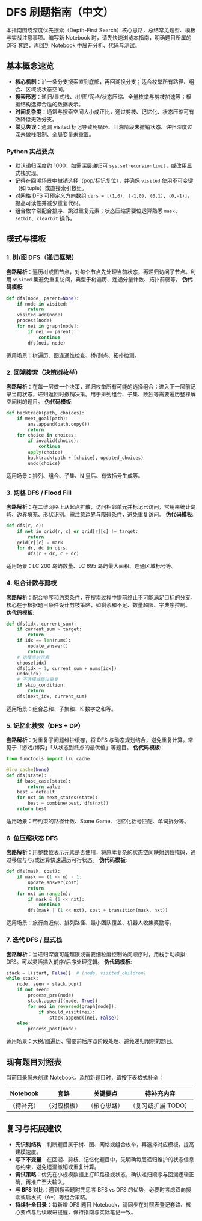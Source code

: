# DFS 刷题指南（中文）

本指南围绕深度优先搜索（Depth-First Search）核心思路，总结常见题型、模板与实战注意事项。编写新 Notebook 时，请先快速浏览本指南，明确题目所属的 DFS 套路，再回到 Notebook 中展开分析、代码与测试。

## 基本概念速览
- **核心机制**：沿一条分支搜索直到底部，再回溯换分支；适合枚举所有路径、组合、区域或状态空间。
- **搜索形态**：递归/显式栈、树/图/网格/状态压缩、全量枚举与剪枝加速等；根据结构选择合适的数据表示。
- **时间复杂度**：通常与搜索空间大小成正比，通过剪枝、记忆化、状态压缩可有效降低无效分支。
- **常见失误**：遗漏 visited 标记导致死循环、回溯阶段未撤销状态、递归深度过深未做栈限制、全局变量未重置。

### Python 实战要点
- 默认递归深度约 1000，如需深层递归可 `sys.setrecursionlimit`，或改用显式栈实现。
- 记得在回溯场景中撤销选择（pop/标记复位），并确保 `visited` 使用不可变键（如 tuple）或直接索引数组。
- 对网格 DFS 可预定义方向数组 `dirs = [(1,0), (-1,0), (0,1), (0,-1)]`，提高可读性并减少重复代码。
- 组合枚举常配合排序、跳过重复元素；状态压缩需要位运算熟悉 `mask`、`setbit`、`clearbit` 操作。

## 模式与模板

### 1. 树/图 DFS（递归框架）
**套路解析**：遍历树或图节点，对每个节点先处理当前状态，再递归访问子节点。利用 `visited` 集避免重复访问，典型于树遍历、连通分量计数、拓扑前驱等。
**伪代码模板**:
```python
def dfs(node, parent=None):
    if node in visited:
        return
    visited.add(node)
    process(node)
    for nei in graph[node]:
        if nei == parent:
            continue
        dfs(nei, node)
```
适用场景：树遍历、图连通性检查、桥/割点、拓扑检测。


### 2. 回溯搜索（决策树枚举）
**套路解析**：在每一层做一个决策，递归枚举所有可能的选择组合；进入下一层前记录当前状态，递归返回时撤销决策。用于排列组合、子集、数独等需要遍历整棵解空间树的题目。
**伪代码模板**:
```python
def backtrack(path, choices):
    if meet_goal(path):
        ans.append(path.copy())
        return
    for choice in choices:
        if invalid(choice):
            continue
        apply(choice)
        backtrack(path + [choice], updated_choices)
        undo(choice)
```
适用场景：排列、组合、子集、N 皇后、有效括号生成等。


### 3. 网格 DFS / Flood Fill
**套路解析**：在二维网格上从起点扩散，访问相邻单元并标记已访问，常用来统计岛屿、边界填充、形状识别。需注意边界与障碍条件，避免重复访问。
**伪代码模板**:
```python
def dfs(r, c):
    if not in_grid(r, c) or grid[r][c] != target:
        return
    grid[r][c] = mark
    for dr, dc in dirs:
        dfs(r + dr, c + dc)
```
适用场景：LC 200 岛屿数量、LC 695 岛屿最大面积、连通区域标号等。


### 4. 组合计数与剪枝
**套路解析**：配合排序和约束条件，在搜索过程中提前终止不可能满足目标的分支。核心在于根据题目条件设计剪枝策略，如剩余和不足、数量超限、字典序控制。
**伪代码模板**:
```python
def dfs(idx, current_sum):
    if current_sum > target:
        return
    if idx == len(nums):
        update_answer()
        return
    # 选择当前元素
    choose(idx)
    dfs(idx + 1, current_sum + nums[idx])
    undo(idx)
    # 不选择或跳过重复
    if skip_condition:
        return
    dfs(next_idx, current_sum)
```
适用场景：组合总和、子集和、K 数字之和等。


### 5. 记忆化搜索（DFS + DP）
**套路解析**：对重复子问题维护缓存，将 DFS 与动态规划结合，避免重复计算。常见于「游戏/博弈」「从状态到终点的最优值」等题目。
**伪代码模板**:
```python
from functools import lru_cache

@lru_cache(None)
def dfs(state):
    if base_case(state):
        return value
    best = default
    for nxt in next_states(state):
        best = combine(best, dfs(nxt))
    return best
```
适用场景：带约束的路径计数、Stone Game、记忆化括号匹配、单词拆分等。


### 6. 位压缩状态 DFS
**套路解析**：用整数位表示元素是否使用，将原本复杂的状态空间映射到位掩码，通过移位与与/或运算快速遍历可行状态。
**伪代码模板**:
```python
def dfs(mask, cost):
    if mask == (1 << n) - 1:
        update_answer(cost)
        return
    for nxt in range(n):
        if mask & (1 << nxt):
            continue
        dfs(mask | (1 << nxt), cost + transition(mask, nxt))
```
适用场景：旅行商近似、排列路径、最小团队覆盖、机器人收集奖励等。


### 7. 迭代 DFS / 显式栈
**套路解析**：当递归深度可能超限或需要细粒度控制访问顺序时，用栈手动模拟 DFS。可以灵活插入前序/后序处理逻辑。
**伪代码模板**:
```python
stack = [(start, False)]  # (node, visited_children)
while stack:
    node, seen = stack.pop()
    if not seen:
        process_pre(node)
        stack.append((node, True))
        for nei in reversed(graph[node]):
            if should_visit(nei):
                stack.append((nei, False))
    else:
        process_post(node)
```
适用场景：大树/图遍历、需要前后序双阶段处理、避免递归限制的题目。

## 现有题目对照表
当前目录尚未创建 Notebook。添加新题目时，请按下表格式补全：

| Notebook | 套路 | 关键要点 | 待补充内容 |
| --- | --- | --- | --- |
| （待补充） | （对应模板） | （核心思路） | （复习或扩展 TODO） |

## 复习与拓展建议
- **先识别结构**：判断题目属于树、图、网格或组合枚举，再选择对应模板，提高建模速度。
- **写下不变量**：在回溯、剪枝、记忆化题目中，先明确每层递归维护的状态信息与约束，避免遗漏撤销或重复计算。
- **调试策略**：优先在小规模数据上打印路径或状态，确认递归顺序与回溯逻辑正确，再推广至大输入。
- **与 BFS 对比**：遇到搜索题时先思考 BFS vs DFS 的优势，必要时考虑双向搜索或启发式（A*）等组合策略。
- **持续补全目录**：每新增 DFS 题目 Notebook，请同步在对照表登记套路、核心要点与后续跟进提醒，保持指南与实际笔记一致。
